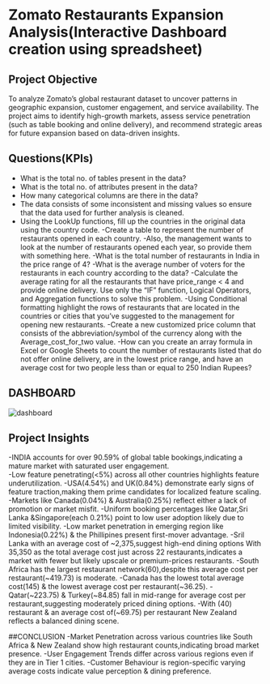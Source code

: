 # Zomato Restaurants Expansion Analysis(Interactive Dashboard creation using spreadsheet)
## Project Objective
To analyze Zomato’s global restaurant dataset to uncover patterns in geographic expansion, customer engagement, and service availability. The project aims to identify high-growth markets, assess service penetration (such as table booking and online delivery), and recommend strategic areas for future expansion based on data-driven insights.


## Questions(KPIs)
-  What is the total no. of tables present in the data?
-  What is the total no. of attributes present in the data?
- How many categorical columns are there in the data? 
- The data consists of some inconsistent and missing values so ensure that the data used for further analysis is cleaned.
- Using the LookUp functions, fill up the countries in the original data using the country code.
-Create a table to represent the number of restaurants opened in each country.
-Also, the management wants to look at the number of restaurants opened each year, so provide them with something here.
-What is the total number of restaurants in India in the price range of 4? 
-What is the average number of voters for the restaurants in each country according to the data?
-Calculate the average rating for all the restaurants that have price_range < 4 and provide online delivery. Use only the “IF” function, Logical Operators, and Aggregation functions to solve this problem. 
-Using Conditional formatting highlight the rows of restaurants that are located in the countries or cities that you’ve suggested to the management for opening new restaurants. 
-Create a new customized price column that consists of the abbreviation/symbol of the currency along with the Average_cost_for_two value.
-How can you create an array formula in Excel or Google Sheets to count the number of restaurants listed that do not offer online delivery, are in the lowest price range, and have an average cost for two people less than or equal to 250 Indian Rupees?

## DASHBOARD
![dashboard](https://github.com/user-attachments/assets/318f1abb-b1f8-4281-ad79-c8c9344c3d78)

## Project Insights
-INDIA accounts for over 90.59% of global table bookings,indicating a mature market with saturated user engagement.      
-Low feature penetrating(<5%) across all other countries highlights feature underutilization.
-USA(4.54%) and UK(0.84%) demonstrate early signs of feature traction,making them prime candidates for localized feature scaling.
-Markets like Canada(0.04%) & Australia(0.25%)  reflect either a lack of promotion or market misfit.
-Uniform booking percentages like Qatar,Sri Lanka &Singapore(each 0.21%) point to low user adoption   likely due to limited visibility.
-Low market penetration in emerging region like Indonesia(0.22%) & the Phillipines  present first-mover advantage. 
-Sril Lanka with an average cost of ~2,375,suggest high-end dining options With 35,350 as the total average cost just across 22 restaurants,indicates a market with fewer but likely upscale or premium-prices        restaurants.
-South Africa has the largest restaurant network(60),despite this average cost per restaurant(~419.73)  is moderate.
-Canada has the lowest total average cost(145) & the lowest average cost per restaurant(~36.25).
-Qatar(~223.75) & Turkey(~84.85)  fall in mid-range for average cost per restaurant,suggesting moderately priced dining options.
-With (40) restaurant & an average cost of(~69.75) per restaurant New Zealand reflects a balanced dining scene.


##CONCLUSION
-Market Penetration  across various countries like South Africa & New Zealand show high restaurant counts,indicating broad market presence.
-User Engagement Trends differ across various regions even if they are in Tier 1 cities.
-Customer Behaviour is region-specific varying average costs indicate value perception & dining preference.





